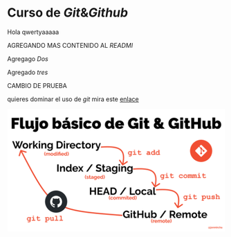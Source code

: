 # Curso de _Git_&_Github_

Hola qwertyaaaaa

AGREGANDO MAS CONTENIDO AL _READMI_

Agregago _Dos_

Agregado _tres_

CAMBIO DE PRUEBA

quieres dominar el uso de _git_ mira este [enlace](https://jonmircha.com/git)

![FLUJO DE GIT](git-flow.png)
